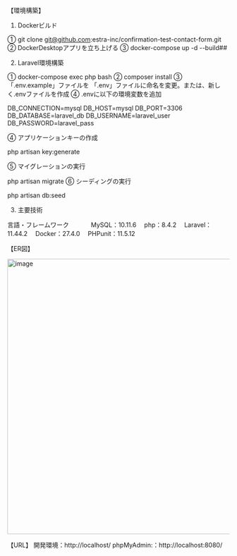 【環境構築】
1. Dockerビルド

① git clone git@github.com:estra-inc/confirmation-test-contact-form.git
② DockerDesktopアプリを立ち上げる
③ docker-compose up -d --build## 

2. Laravel環境構築

① docker-compose exec php bash
② composer install
③「.env.example」ファイルを 「.env」ファイルに命名を変更。または、新しく.envファイルを作成
④ .envに以下の環境変数を追加

 DB_CONNECTION=mysql
 DB_HOST=mysql
 DB_PORT=3306
 DB_DATABASE=laravel_db
 DB_USERNAME=laravel_user
 DB_PASSWORD=laravel_pass

④ アプリケーションキーの作成

 php artisan key:generate

⑤ マイグレーションの実行

 php artisan migrate
⑥ シーディングの実行

 php artisan db:seed

3. 主要技術

 言語・フレームワーク　　
　 MySQL：10.11.6 
 　php：8.4.2 
 　Laravel：11.44.2 
 　Docker：27.4.0 
 　PHPunit：11.5.12 

【ER図】

<img width="1214" height="625" alt="image" src="https://github.com/user-attachments/assets/5438ca8d-183b-4718-a4db-14bbdbd7f553" />



【URL】
開発環境：http://localhost/
phpMyAdmin:：http://localhost:8080/

